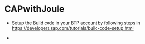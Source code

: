 # CAPwithJoule

* Setup the Build code in your BTP account by following steps in https://developers.sap.com/tutorials/build-code-setup.html

* 
